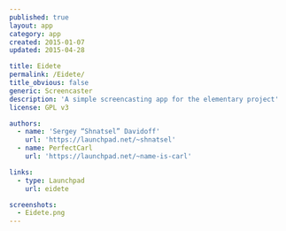 ```yaml
---
published: true
layout: app
category: app
created: 2015-01-07
updated: 2015-04-28

title: Eidete
permalink: /Eidete/
title_obvious: false
generic: Screencaster
description: 'A simple screencasting app for the elementary project'
license: GPL v3

authors:
  - name: 'Sergey “Shnatsel” Davidoff'
    url: 'https://launchpad.net/~shnatsel'
  - name: PerfectCarl
    url: 'https://launchpad.net/~name-is-carl'

links:
  - type: Launchpad
    url: eidete

screenshots:
  - Eidete.png
---
```

